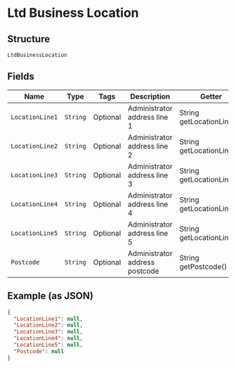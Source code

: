 
# Ltd Business Location

## Structure

`LtdBusinessLocation`

## Fields

| Name | Type | Tags | Description | Getter | Setter |
|  --- | --- | --- | --- | --- | --- |
| `LocationLine1` | `String` | Optional | Administrator address line 1 | String getLocationLine1() | setLocationLine1(String locationLine1) |
| `LocationLine2` | `String` | Optional | Administrator address line 2 | String getLocationLine2() | setLocationLine2(String locationLine2) |
| `LocationLine3` | `String` | Optional | Administrator address line 3 | String getLocationLine3() | setLocationLine3(String locationLine3) |
| `LocationLine4` | `String` | Optional | Administrator address line 4 | String getLocationLine4() | setLocationLine4(String locationLine4) |
| `LocationLine5` | `String` | Optional | Administrator address line 5 | String getLocationLine5() | setLocationLine5(String locationLine5) |
| `Postcode` | `String` | Optional | Administrator address postcode | String getPostcode() | setPostcode(String postcode) |

## Example (as JSON)

```json
{
  "LocationLine1": null,
  "LocationLine2": null,
  "LocationLine3": null,
  "LocationLine4": null,
  "LocationLine5": null,
  "Postcode": null
}
```

